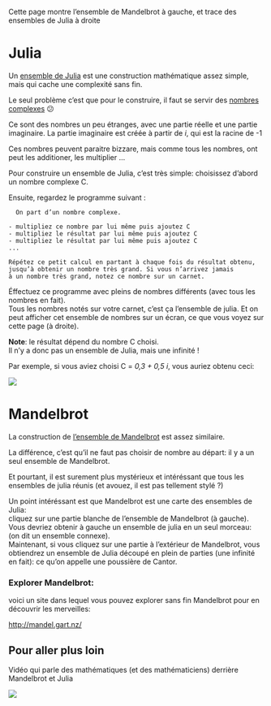 Cette page montre l’ensemble de Mandelbrot à gauche, et trace des ensembles de Julia à droite

# Julia
Un [ensemble de Julia](https://fr.wikipedia.org/wiki/Ensemble_de_Julia) est une construction mathématique assez simple, mais qui cache une complexité sans fin.

Le seul problème c’est que pour le construire, il faut se servir des [nombres complexes](https://fr.wikipedia.org/wiki/Nombre_complexe) 😕

Ce sont des nombres un peu étranges, avec une partie réelle et une partie imaginaire. La partie imaginaire est créée à partir de *i*, qui est la racine de -1<br>

Ces nombres peuvent paraitre bizzare, mais comme tous les nombres, ont peut les additioner, les multiplier …

Pour construire un ensemble de Julia, c’est très simple:
choisissez d’abord un nombre complexe C.

Ensuite, regardez le programme suivant :

```
  On part d’un nombre complexe.

- multipliez ce nombre par lui même puis ajoutez C
- multipliez le résultat par lui même puis ajoutez C
- multipliez le résultat par lui même puis ajoutez C
...

Répétez ce petit calcul en partant à chaque fois du résultat obtenu,
jusqu’à obtenir un nombre très grand. Si vous n’arrivez jamais
à un nombre très grand, notez ce nombre sur un carnet.

```

Éffectuez ce programme avec pleins de nombres différents (avec tous les nombres en fait).<br> 
Tous les nombres notés sur votre carnet, c’est ça l’ensemble de julia. Et on peut afficher cet ensemble de nombres sur un écran, ce que vous voyez sur cette page (à droite).

**Note**: le résultat dépend du nombre C choisi.<br>
Il n’y a donc pas un ensemble de Julia, mais une infinité !

Par exemple, si vous aviez choisi C = *0,3 + 0,5 i*, vous auriez obtenu ceci:

![](https://upload.wikimedia.org/wikipedia/commons/thumb/a/a8/Julia_%28Fractal%29.png/154px-Julia_%28Fractal%29.png)

# Mandelbrot

La construction de [l’ensemble de Mandelbrot](https://fr.wikipedia.org/wiki/Ensemble_de_Mandelbrot) est assez similaire.

La différence, c’est qu’il ne faut pas choisir de nombre au départ: il y a un seul ensemble de Mandelbrot.

Et pourtant, il est surement plus mystérieux et intéréssant que tous les ensembles de julia réunis (et avouez, il est pas tellement stylé ?)

Un point intéréssant est que Mandelbrot est une carte des ensembles de Julia:<br>
cliquez sur une partie blanche de l’ensemble de Mandelbrot (à gauche). Vous devriez obtenir à gauche un ensemble de julia en un seul morceau: (on dit un ensemble connexe).<br>
Maintenant, si vous cliquez sur une partie à l’extérieur de Mandelbrot, vous obtiendrez un ensemble de Julia découpé en plein de parties (une infinité en fait): ce qu’on appelle une poussière de Cantor.


### Explorer Mandelbrot:
voici un site dans lequel vous pouvez explorer sans fin Mandelbrot pour en découvrir les merveilles:

http://mandel.gart.nz/


## Pour aller plus loin

Vidéo qui parle des mathématiques (et des mathématiciens) derrière Mandelbrot et Julia

[![](https://img.youtube.com/vi/Y4ICbYtBGzA/0.jpg)](https://www.youtube.com/watch?v=Y4ICbYtBGzA)
